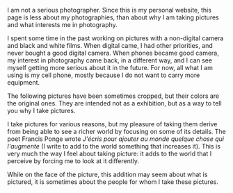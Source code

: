 I am not a serious photographer. Since this is my personal website, this page is less about my photographies, than about why I am taking pictures and what interests me in photography.

I spent some time in the past working on
pictures with a non-digital camera and black and white films. 
When digital came, I had other priorities, and never bought a good
digital camera. When phones became good camera, my interest 
in photography came back, in a different way, and I can see myself 
getting more serious about it in the future. For now, all what I am using is my cell phone, mostly because I do not want to carry more equipment.

The following pictures have been sometimes cropped, but their colors are the original ones. They are intended not as a exhibition, but as a way to tell you why I take pictures.

I take pictures for various reasons, but my pleasure of taking them derive from being able to see a richer world by focusing on some of its details. The poet Francis Ponge wrote *J'écris pour ajouter au monde quelque chose qui l'augmente* (I write to add to the world something that increases it). This is very much the way I feel about taking picture: it adds to the world that I perceive by forcing me to look at it differently.

While on the face of the picture, this addition may seem about what is pictured, it is sometimes about the people for whom I take these pictures.